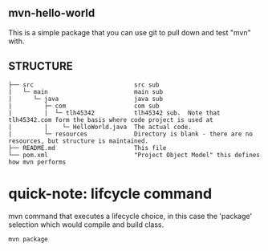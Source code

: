 ## mvn-hello-world

This is a simple package that you can use git to pull down and test "mvn" with.

## STRUCTURE

    ├── src                            src sub 
    |   └─ main                        main sub  
    |      └─ java                     java sub 
    |         ├─ com                   com sub       
    |         |  └─ tlh45342           tlh45342 sub.  Note that tlh45342.com form the basis where code project is used at
    |         |    └─ HelloWorld.java  The actual code.            
    |         └─ resources             Directory is blank - there are no resources, but structure is maintained.
    ├── README.md                      This file
    └── pom.xml                        "Project Object Model" this defines how mvn performs   

# quick-note: lifcycle command 

mvn command that executes a lifecycle choice, in this case the 'package' selection which would compile and build class.

```bash
mvn package
```
